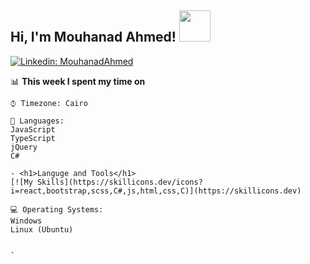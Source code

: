 <h2> Hi, I'm Mouhanad Ahmed! <img src="https://media.giphy.com/media/mGcNjsfWAjY5AEZNw6/giphy.gif" width="50"></h2>


[![Linkedin: MouhanadAhmed](https://img.shields.io/badge/-MouhandAhmed-blue?style=flat-square&logo=Linkedin&logoColor=white&link=https://www.linkedin.com/in/mouhanad-ahmed-2b70a318b)](https://www.linkedin.com/in/mouhanad-ahmed-2b70a318b)
<!--


### <img src="https://media.giphy.com/media/VgCDAzcKvsR6OM0uWg/giphy.gif" width="50"> A little more about me...  

```javascript
const thai = {
  pronouns: "He" | "His",
  code: [Javascript, Typescript, HTML, CSS, C, C#, Embeded C],
  tools: [ React, Redux, Styled-Components]}
```


<img src="https://media.giphy.com/media/LnQjpWaON8nhr21vNW/giphy.gif" width="60"> <em><b>I love connecting with different people</b> so if you want to say <b>hi, I'll be happy to meet you more!</b> :)</em>


---

---
<!--START_SECTION:waka-->


📊 **This week I spent my time on** 

```text
⌚︎ Timezone: Cairo

💬 Languages: 
JavaScript              
TypeScript              
jQuery                   
C#

- <h1>Languge and Tools</h1>
[![My Skills](https://skillicons.dev/icons?i=react,bootstrap,scss,C#,js,html,css,C)](https://skillicons.dev)

💻 Operating Systems: 
Windows                 
Linux (Ubuntu)


`
